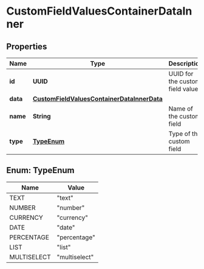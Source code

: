 

# CustomFieldValuesContainerDataInner


## Properties

| Name | Type | Description | Notes |
|------------ | ------------- | ------------- | -------------|
|**id** | **UUID** | UUID for the custom field value |  |
|**data** | [**CustomFieldValuesContainerDataInnerData**](CustomFieldValuesContainerDataInnerData.md) |  |  [optional] |
|**name** | **String** | Name of the custom field |  |
|**type** | [**TypeEnum**](#TypeEnum) | Type of the custom field |  |



## Enum: TypeEnum

| Name | Value |
|---- | -----|
| TEXT | &quot;text&quot; |
| NUMBER | &quot;number&quot; |
| CURRENCY | &quot;currency&quot; |
| DATE | &quot;date&quot; |
| PERCENTAGE | &quot;percentage&quot; |
| LIST | &quot;list&quot; |
| MULTISELECT | &quot;multiselect&quot; |



